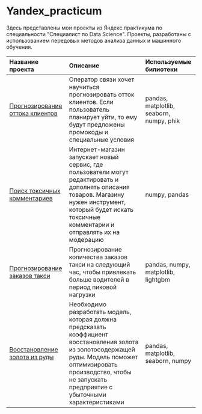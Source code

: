 # Yandex_practicum
Здесь представлены мои проекты из Яндекс.практикума по специальности "Специалист по Data Science". Проекты, разработаны с использованием передовых методов анализа данных и машинного обучения.

| Название проекта | Описание | Используемые билиотеки |
| :--------------- | :-------- | :-------------------- |
| [Прогнозирование оттока клиентов](https://github.com/Molodchinina/Customers_leave) | Оператор связи хочет научиться прогнозировать отток клиентов. Если пользователь планирует уйти, то ему будут предложены промокоды и специальные условия| pandas, matplotlib, seaborn, numpy, phik|
| [Поиск токсичных комментариев](https://github.com/Molodchinina/Toxic_comments) | Интернет-магазин запускает новый сервис, где пользователи могут редактировать и дополнять описания товаров. Магазину нужен инструмент, который будет искать токсичные комментарии и отправлять их на модерацию | numpy, pandas|
| [Прогнозирование заказов такси](https://github.com/Molodchinina/Forecast_of_taxi_orders) | Прогнозирование количества заказов такси на следующий час, чтобы привлекать больше водителей в период пиковой нагрузки | pandas, numpy, matplotlib, lightgbm |
| [Восстановление золота из руды](https://github.com/Molodchinina/Recovery_of_gold) | Необходимо разработать модель, которая должна предсказать коэффициент восстановления золота из золотосодержащей руды. Модель поможет оптимизировать производство, чтобы не запускать предприятие с убыточными характеристиками | pandas, matplotlib, seaborn, numpy |
